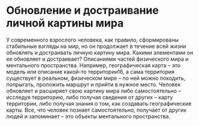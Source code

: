 # Обновление и достраивание личной картины мира

У современного взрослого человека, как правило, сформированы стабильные взгляды на мир, но он продолжает в течение всей жизни обновлять и достраивать личную картину мира. Какими элементами он ее обновляет и достраивает? Описаниями частей физического мира и ментального пространства. 
Например, географическая карта – это модель или описание какой-то территории16, а сама территория существует в реальном, физическом мире – по ней можно походить, попрыгать, проложить маршрут и прийти в нужное место. Человек обновляет и расширяет свою картину мира либо самостоятельно – исследуя территорию, либо получая сведения от других – карту территории, либо получая знания о том, как создавать географические карты. Все, что человек познает самостоятельно, получает от других людей и запоминает – это объекты ментального пространства.
